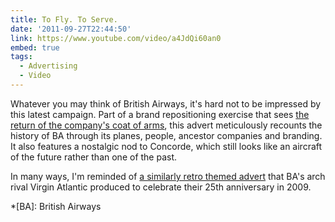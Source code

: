 ```yaml
---
title: To Fly. To Serve.
date: '2011-09-27T22:44:50'
link: https://www.youtube.com/video/a4JdQi60an0
embed: true
tags:
  - Advertising
  - Video
---
```

Whatever you may think of British Airways, it's hard not to be impressed by this latest campaign. Part of a brand repositioning exercise that sees [the return of the company's coat of arms][1], this advert meticulously recounts the history of BA through its planes, people, ancestor companies and branding. It also features a nostalgic nod to Concorde, which still looks like an aircraft of the future rather than one of the past.

In many ways, I'm reminded of [a similarly retro themed advert][2] that BA's arch rival Virgin Atlantic produced to celebrate their 25th anniversary in 2009.

[1]: http://www.underconsideration.com/brandnew/archives/british_airways_goes_vintage.php
[2]: https://www.youtube.com/video/KS_6HHQ7jOA

*[BA]: British Airways
